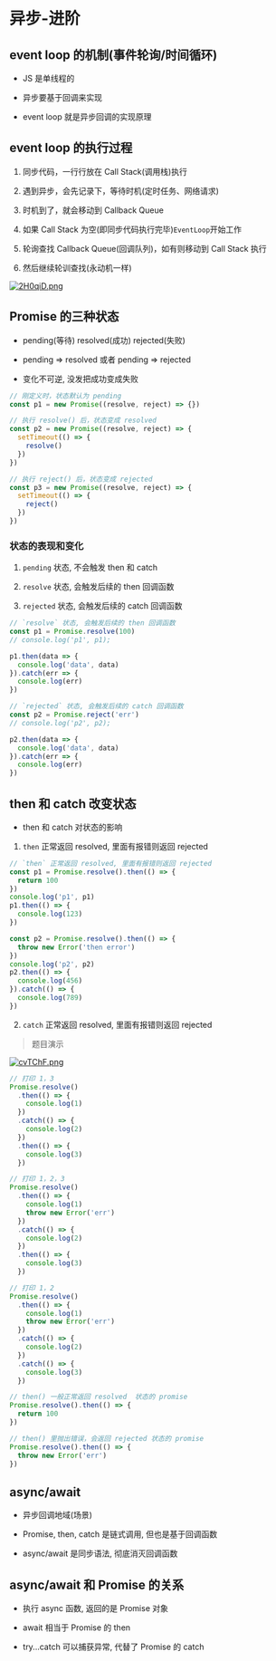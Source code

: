 # 异步-进阶

## event loop 的机制(事件轮询/时间循环)

- JS 是单线程的

- 异步要基于回调来实现

- event loop 就是异步回调的实现原理

## event loop 的执行过程

1. 同步代码，一行行放在 Call Stack(调用栈)执行

2. 遇到异步，会先记录下，等待时机(定时任务、网络请求)

3. 时机到了，就会移动到 Callback Queue

4. 如果 Call Stack 为空(即同步代码执行完毕)`EventLoop`开始工作

5. 轮询查找 Callback Queue(回调队列)，如有则移动到 Call Stack 执行

6. 然后继续轮训查找(永动机一样)

[![2H0qiD.png](https://z3.ax1x.com/2021/06/15/2H0qiD.png)](https://imgtu.com/i/2H0qiD)

## Promise 的三种状态

- pending(等待) resolved(成功) rejected(失败)

- pending => resolved 或者 pending => rejected

- 变化不可逆, 没发把成功变成失败

```js
// 刚定义时，状态默认为 pending
const p1 = new Promise((resolve, reject) => {})

// 执行 resolve() 后，状态变成 resolved
const p2 = new Promise((resolve, reject) => {
  setTimeout(() => {
    resolve()
  })
})

// 执行 reject() 后，状态变成 rejected
const p3 = new Promise((resolve, reject) => {
  setTimeout(() => {
    reject()
  })
})
```

### 状态的表现和变化

1. `pending` 状态, 不会触发 then 和 catch

2. `resolve` 状态, 会触发后续的 then 回调函数

3. `rejected` 状态, 会触发后续的 catch 回调函数

```js
// `resolve` 状态, 会触发后续的 then 回调函数
const p1 = Promise.resolve(100)
// console.log('p1', p1);

p1.then(data => {
  console.log('data', data)
}).catch(err => {
  console.log(err)
})

// `rejected` 状态, 会触发后续的 catch 回调函数
const p2 = Promise.reject('err')
// console.log('p2', p2);

p2.then(data => {
  console.log('data', data)
}).catch(err => {
  console.log(err)
})
```

## then 和 catch 改变状态

- then 和 catch 对状态的影响

1. `then` 正常返回 resolved, 里面有报错则返回 rejected

```js
// `then` 正常返回 resolved, 里面有报错则返回 rejected
const p1 = Promise.resolve().then(() => {
  return 100
})
console.log('p1', p1)
p1.then(() => {
  console.log(123)
})

const p2 = Promise.resolve().then(() => {
  throw new Error('then error')
})
console.log('p2', p2)
p2.then(() => {
  console.log(456)
}).catch(() => {
  console.log(789)
})
```

2. `catch` 正常返回 resolved, 里面有报错则返回 rejected

> 题目演示

[![cvTChF.png](https://z3.ax1x.com/2021/04/25/cvTChF.png)](https://imgtu.com/i/cvTChF)

```js
// 打印 1，3
Promise.resolve()
  .then(() => {
    console.log(1)
  })
  .catch(() => {
    console.log(2)
  })
  .then(() => {
    console.log(3)
  })

// 打印 1，2，3
Promise.resolve()
  .then(() => {
    console.log(1)
    throw new Error('err')
  })
  .catch(() => {
    console.log(2)
  })
  .then(() => {
    console.log(3)
  })

// 打印 1，2
Promise.resolve()
  .then(() => {
    console.log(1)
    throw new Error('err')
  })
  .catch(() => {
    console.log(2)
  })
  .catch(() => {
    console.log(3)
  })
```

```js
// then() 一般正常返回 resolved  状态的 promise
Promise.resolve().then(() => {
  return 100
})

// then() 里抛出错误，会返回 rejected 状态的 promise
Promise.resolve().then(() => {
  throw new Error('err')
})
```

## async/await

- 异步回调地域(场景)

- Promise, then, catch 是链式调用, 但也是基于回调函数

- async/await 是同步语法, 彻底消灭回调函数

## async/await 和 Promise 的关系

- 执行 async 函数, 返回的是 Promise 对象

- await 相当于 Promise 的 then

- try...catch 可以捕获异常, 代替了 Promise 的 catch
